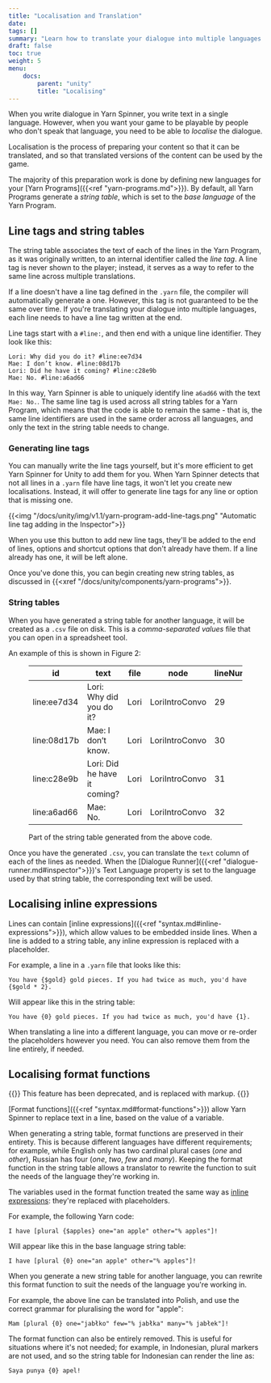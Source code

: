 ```yaml
---
title: "Localisation and Translation"
date: 
tags: []
summary: "Learn how to translate your dialogue into multiple languages."
draft: false
toc: true
weight: 5
menu: 
    docs:
        parent: "unity"
        title: "Localising"
---
```


When you write dialogue in Yarn Spinner, you write text in a single language. However, when you want your game to be playable by people who don't speak that language, you need to be able to *localise* the dialogue. 

Localisation is the process of preparing your content so that it can be translated, and so that translated versions of the content can be used by the game.

The majority of this preparation work is done by defining new languages for your [Yarn Programs]({{<ref "yarn-programs.md">}}). By default, all Yarn Programs generate a *string table*, which is set to the *base language* of the Yarn Program.

## Line tags and string tables

The string table associates the text of each of the lines in the Yarn Program, as it was originally written, to an internal identifier called the *line tag*. A line tag is never shown to the player; instead, it serves as a way to refer to the same line across multiple translations.

If a line doesn't have a line tag defined in the `.yarn` file, the compiler will automatically generate a one. However, this tag is not guaranteed to be the same over time. If you're translating your dialogue into multiple languages, each line needs to have a line tag written at the end.

Line tags start with a `#line:`, and then end with a unique line identifier. They look like this:

```yarn
Lori: Why did you do it? #line:ee7d34
Mae: I don’t know. #line:08d17b
Lori: Did he have it coming? #line:c28e9b
Mae: No. #line:a6ad66
```

In this way, Yarn Spinner is able to uniquely identify line `a6ad66` with the text `Mae: No.`. The same line tag is used across all string tables for a Yarn Program, which means that the code is able to remain the same - that is, the same line identifiers are used in the same order across all languages, and only the text in the string table needs to change.

### Generating line tags

You can manually write the line tags yourself, but it's more efficient to get Yarn Spinner for Unity to add them for you. When Yarn Spinner detects that not all lines in a `.yarn` file have line tags, it won't let you create new localisations. Instead, it will offer to generate line tags for any line or option that is missing one.

{{<img "/docs/unity/img/v1.1/yarn-program-add-line-tags.png" "Automatic line tag adding in the Inspector">}}

When you use this button to add new line tags, they'll be added to the end of lines, options and shortcut options that don't already have them. If a line already has one, it will be left alone.

Once you've done this, you can begin creating new string tables, as discussed in {{<xref "/docs/unity/components/yarn-programs">}}.

### String tables

When you have generated a string table for another language, it will be created as a `.csv` file on disk. This is a *comma-separated values* file that you can open in a spreadsheet tool.

An example of this is shown in Figure 2:

<figure>

| id          | text                         | file | node           | lineNumber | 
|-------------|------------------------------|------|----------------|------------| 
| line:ee7d34 | Lori: Why did you do it?     | Lori | LoriIntroConvo | 29         | 
| line:08d17b | Mae: I don’t know.           | Lori | LoriIntroConvo | 30         | 
| line:c28e9b | Lori: Did he have it coming? | Lori | LoriIntroConvo | 31         | 
| line:a6ad66 | Mae: No.                     | Lori | LoriIntroConvo | 32         | 

<figcaption>Part of the string table generated from the above code.</figcaption>

</figure>

Once you have the generated `.csv`, you can translate the `text` column of each of the lines as needed. When the [Dialogue Runner]({{<ref "dialogue-runner.md#inspector">}})'s Text Language property is set to the language used by that string table, the corresponding text will be used.

## Localising inline expressions

Lines can contain [inline expressions]({{<ref "syntax.md#inline-expressions">}}), which allow values to be embedded inside lines. When a line is added to a string table, any inline expression is replaced with a placeholder.

For example, a line in a `.yarn` file that looks like this:

```yarn
You have {$gold} gold pieces. If you had twice as much, you'd have {$gold * 2}.
```

Will appear like this in the string table:

```
You have {0} gold pieces. If you had twice as much, you'd have {1}.
```

When translating a line into a different language, you can move or re-order the placeholders however you need. You can also remove them from the line entirely, if needed.

## Localising format functions

{{<note>}}
This feature has been deprecated, and is replaced with markup.
{{</note>}}

[Format functions]({{<ref "syntax.md#format-functions">}}) allow Yarn Spinner to replace text in a line, based on the value of a variable. 

When generating a string table, format functions are preserved in their entirety. This is because different languages have different requirements; for example, while English only has two cardinal plural cases (*one* and *other*), Russian has four (*one*, *two*, *few* and *many*). Keeping the format function in the string table allows a translator to rewrite the function to suit the needs of the language they're working in.

The variables used in the format function treated the same way as [inline expressions](#localising-inline-expressions): they're replaced with placeholders.

For example, the following Yarn code:

```yarn
I have [plural {$apples} one="an apple" other="% apples"]!
```

Will appear like this in the base language string table:

```
I have [plural {0} one="an apple" other="% apples"]!
```

When you generate a new string table for another language, you can rewrite this format function to suit the needs of the language you're working in.

For example, the above line can be translated into Polish, and use the correct grammar for pluralising the word for "apple":

```
Mam [plural {0} one="jabłko" few="% jabłka" many="% jabłek"]!
```

The format function can also be entirely removed. This is useful for situations where it's not needed; for example, in Indonesian, plural markers are not used, and so the string table for Indonesian can render the line as:

```
Saya punya {0} apel!
```
